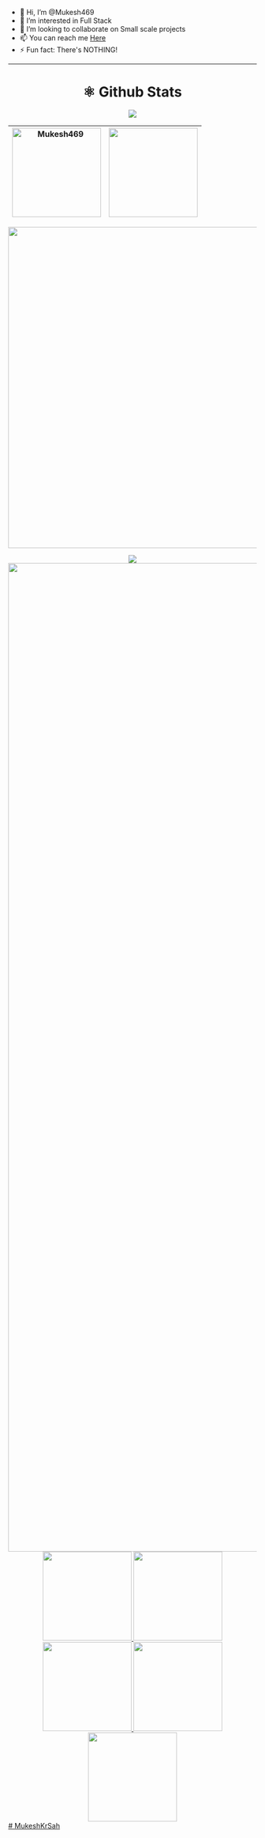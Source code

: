 - 👋 Hi, I’m @Mukesh469
- 👀 I’m interested in Full Stack
- 💞️ I’m looking to collaborate on Small scale projects
- 📫 You can reach me [Here](mailto:mukesh512004@gmail.com)
- ⚡ Fun fact: There's NOTHING!

---

<div align="center">
    <h1 align="center"> ⚛️ Github Stats</h1>

<img src="https://github-profile-trophy.vercel.app/?username=Mukesh469&theme=radical&no-frame=false&no-bg=false&margin-w=4">

  |<img align="center" height="180em" src="https://github-readme-stats.vercel.app/api?username=Mukesh469&theme=dark&show_icons=true&count_private=true" alt=Mukesh469>|<img align="center" height="180em" src="https://github-readme-stats.vercel.app/api/top-langs/?username=Mukesh469&theme=dark&show_icons=true&layout=compact">|
  |---|---|

<img src="https://github-readme-streak-stats.herokuapp.com?user=Mukesh469&theme=tokyonight" width="650px"><br>

<img align="center" src="https://github-readme-activity-graph.vercel.app/graph?username=Mukesh469&theme=github-compact">

</div> 

<img width="2000rem" src="https://raw.githubusercontent.com/SamirPaulb/SamirPaulb/main/assets/rainbow-superthin.webp">

<br>

<div align="center">
  <a href="https://github.com/Mukesh469">
  <img height="180em" src="http://github-profile-summary-cards.vercel.app/api/cards/stats?username=Mukesh469&theme=dark">
  <img height="180em" src="http://github-profile-summary-cards.vercel.app/api/cards/most-commit-language?username=Mukesh469&theme=dark">
  <img height="180em" src="http://github-profile-summary-cards.vercel.app/api/cards/repos-per-language?username=Mukesh469&theme=dark">
  <img height="180em" src="http://github-profile-summary-cards.vercel.app/api/cards/productive-time?username=Mukesh469&theme=dark&utcOffset=8">
  <img height="180em" src="http://github-profile-summary-cards.vercel.app/api/cards/profile-details?username=Mukesh469&theme=dark">
</div># MukeshKrSah
